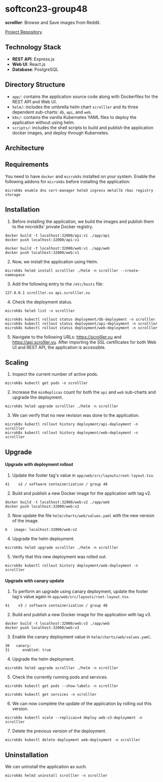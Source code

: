 # softcon23-group48

**scrolller**: Browse and Save images from Reddit.

[Project Repository](https://github.com/Arish-Shah/softcon23-group48)

## Technology Stack

- **REST API**: Express.js
- **Web UI**: React.js
- **Database**: PostgreSQL

## Directory Structure

- `app/`: contains the application source code along with Dockerfiles for the REST API and Web UI.
- `helm/`: includes the umbrella helm chart `scrolller` and its three dependent sub-charts: `db`, `api`, and `web`.
- `k8s/`: contains the vanilla Kubernetes YAML files to deploy the application without using helm.
- `scripts/`: includes the shell scripts to build and publish the application docker images, and deploy through Kubernetes.

## Architecture

## Requirements

You need to have `docker` and `microk8s` installed on your system. Enable the following addons for `microk8s` before installing the application:

```shell
microk8s enable dns cert-manager helm3 ingress metallb rbac registry storage
```

## Installation

1. Before installing the application, we build the images and publish them to the microk8s' private Docker registry.

```shell
docker build -t localhost:32000/api:v1 ./app/api
docker push localhost:32000/api:v1

docker build -t localhost:32000/web:v1 ./app/web
docker push localhost:32000/web:v1
```

2. Now, we install the application using Helm.

```shell
microk8s helm3 install scrolller ./helm -n scrolller --create-namespace
```

3. Add the following entry to the `/etc/hosts` file:

```
127.0.0.1 scrolller.vu api.scrolller.vu
```

4. Check the deployment status.

```shell
microk8s helm3 list -n scrolller

microk8s kubectl rollout status deployment/db-deployment -n scrolller
microk8s kubectl rollout status deployment/api-deployment -n scrolller
microk8s kubectl rollout status deployment/web-deployment -n scrolller
```

5. Navigate to the following URLs: https://scrolller.vu and https://api.scrolller.vu. After importing the SSL certificates for both Web UI and REST API, the application is accessible.

## Scaling

1. Inspect the current number of active pods.

```shell
microk8s kubectl get pods -n scrolller
```

2. Increase the `minReplicas` count for both the `api` and `web` sub-charts and upgrade the deployment.

```shell
microk8s helm3 upgrade scrolller ./helm -n scrolller
```

3. We can verify that no new revision was done to the application.

```shell
microk8s kubectl rollout history deployment/api-deployment -n scrolller
microk8s kubectl rollout history deployment/web-deployment -n scrolller
```

## Upgrade

#### Upgrade with deployment rollout

1. Update the footer tag's value in `app/web/src/layouts/root-layout.tsx`.

```
41    v2 / software containerization / group 48
```

2. Build and publish a new Docker image for the application with tag v2.

```shell
docker build -t localhost:32000/web:v2 ./app/web
docker push localhost:32000/web:v2
```

3. Now update the file `helm/charts/web/values.yaml` with the new version of the image.

```
6   image: localhost:32000/web:v2
```

4. Upgrade the helm deployment.

```shell
microk8s helm3 upgrade scrolller ./helm -n scrolller
```

5. Verify that this new deployment was rolled out.

```shell
microk8s kubectl rollout history deployment/web-deployment -n scrolller
```

#### Upgrade with canary update

1. To perform an upgrade using canary deployment, update the footer tag's value again in `app/web/src/layouts/root-layout.tsx`.

```
41    v3 / software containerization / group 48
```

2. Build and publish a new Docker image for the application with tag v3.

```shell
docker build -t localhost:32000/web:v3 ./app/web
docker push localhost:32000/web:v3
```

3. Enable the canary deployment value in `helm/charts/web/values.yaml`.

```
30   canary:
31      enabled: true
```

4. Upgrade the helm deployment.

```shell
microk8s helm3 upgrade scrolller ./helm -n scrolller
```

5. Check the currently running pods and services.

```
microk8s kubectl get pods --show-labels -n scrolller

microk8s kubectl get services -n scrolller
```

6. We can now complete the update of the application by rolling out this version.

```
microk8s kubectl scale --replicas=4 deploy web-v3-deployment -n scrolller
```

7. Delete the previous version of the deployment.

```
microk8s kubectl delete deployment web-deployment -n scrolller
```

## Uninstallation

We can uninstall the application as such.

```
microk8s helm3 uninstall scrolller -n scrolller
```
